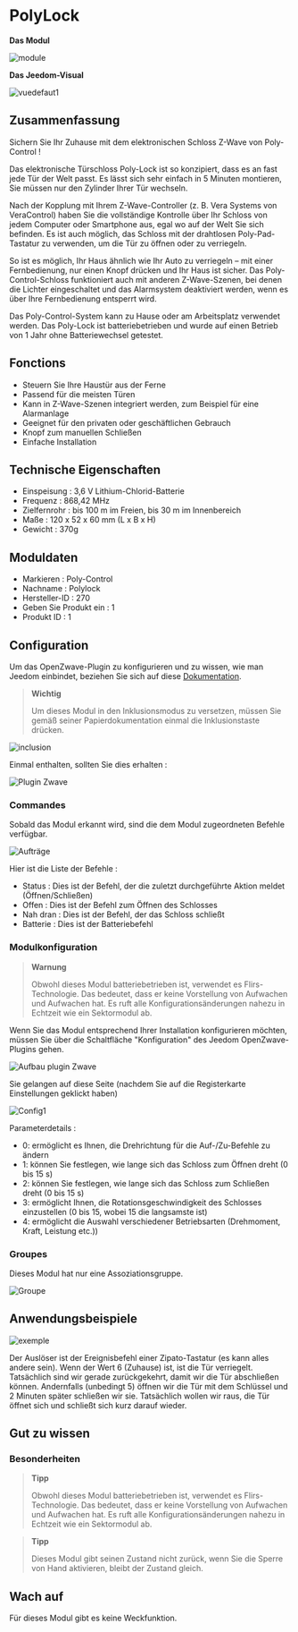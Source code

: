 # PolyLock

**Das Modul**

![module](images/polycontrol.polylock/module.jpg)

**Das Jeedom-Visual**

![vuedefaut1](images/polycontrol.polylock/vuedefaut1.jpg)

## Zusammenfassung

Sichern Sie Ihr Zuhause mit dem elektronischen Schloss Z-Wave von Poly-Control !

Das elektronische Türschloss Poly-Lock ist so konzipiert, dass es an fast jede Tür der Welt passt. Es lässt sich sehr einfach in 5 Minuten montieren, Sie müssen nur den Zylinder Ihrer Tür wechseln.

Nach der Kopplung mit Ihrem Z-Wave-Controller (z. B. Vera Systems von VeraControl) haben Sie die vollständige Kontrolle über Ihr Schloss von jedem Computer oder Smartphone aus, egal wo auf der Welt Sie sich befinden. Es ist auch möglich, das Schloss mit der drahtlosen Poly-Pad-Tastatur zu verwenden, um die Tür zu öffnen oder zu verriegeln.

So ist es möglich, Ihr Haus ähnlich wie Ihr Auto zu verriegeln – mit einer Fernbedienung, nur einen Knopf drücken und Ihr Haus ist sicher. Das Poly-Control-Schloss funktioniert auch mit anderen Z-Wave-Szenen, bei denen die Lichter eingeschaltet und das Alarmsystem deaktiviert werden, wenn es über Ihre Fernbedienung entsperrt wird.

Das Poly-Control-System kann zu Hause oder am Arbeitsplatz verwendet werden. Das Poly-Lock ist batteriebetrieben und wurde auf einen Betrieb von 1 Jahr ohne Batteriewechsel getestet.

## Fonctions

-   Steuern Sie Ihre Haustür aus der Ferne
-   Passend für die meisten Türen
-   Kann in Z-Wave-Szenen integriert werden, zum Beispiel für eine Alarmanlage
-   Geeignet für den privaten oder geschäftlichen Gebrauch
-   Knopf zum manuellen Schließen
-   Einfache Installation

## Technische Eigenschaften

-   Einspeisung : 3,6 V Lithium-Chlorid-Batterie
-   Frequenz : 868,42 MHz
-   Zielfernrohr : bis 100 m im Freien, bis 30 m im Innenbereich
-   Maße : 120 x 52 x 60 mm (L x B x H)
-   Gewicht : 370g

## Moduldaten

-   Markieren : Poly-Control
-   Nachname : Polylock
-   Hersteller-ID : 270
-   Geben Sie Produkt ein : 1
-   Produkt ID : 1

## Configuration

Um das OpenZwave-Plugin zu konfigurieren und zu wissen, wie man Jeedom einbindet, beziehen Sie sich auf diese [Dokumentation](https://doc.jeedom.com/de_DE/plugins/automation%20protocol/openzwave/).

> **Wichtig**
>
> Um dieses Modul in den Inklusionsmodus zu versetzen, müssen Sie gemäß seiner Papierdokumentation einmal die Inklusionstaste drücken.

![inclusion](images/polycontrol.polylock/inclusion.jpg)

Einmal enthalten, sollten Sie dies erhalten :

![Plugin Zwave](images/polycontrol.polylock/information.jpg)

### Commandes

Sobald das Modul erkannt wird, sind die dem Modul zugeordneten Befehle verfügbar.

![Aufträge](images/polycontrol.polylock/commandes.jpg)

Hier ist die Liste der Befehle :

-   Status : Dies ist der Befehl, der die zuletzt durchgeführte Aktion meldet (Öffnen/Schließen)
-   Offen : Dies ist der Befehl zum Öffnen des Schlosses
-   Nah dran : Dies ist der Befehl, der das Schloss schließt
-   Batterie : Dies ist der Batteriebefehl

### Modulkonfiguration

> **Warnung**
>
> Obwohl dieses Modul batteriebetrieben ist, verwendet es Flirs-Technologie. Das bedeutet, dass er keine Vorstellung von Aufwachen und Aufwachen hat. Es ruft alle Konfigurationsänderungen nahezu in Echtzeit wie ein Sektormodul ab.

Wenn Sie das Modul entsprechend Ihrer Installation konfigurieren möchten, müssen Sie über die Schaltfläche "Konfiguration" des Jeedom OpenZwave-Plugins gehen.

![Aufbau plugin Zwave](images/plugin/bouton_configuration.jpg)

Sie gelangen auf diese Seite (nachdem Sie auf die Registerkarte Einstellungen geklickt haben)

![Config1](images/polycontrol.polylock/config1.jpg)

Parameterdetails :

-   0: ermöglicht es Ihnen, die Drehrichtung für die Auf-/Zu-Befehle zu ändern
-   1: können Sie festlegen, wie lange sich das Schloss zum Öffnen dreht (0 bis 15 s)
-   2: können Sie festlegen, wie lange sich das Schloss zum Schließen dreht (0 bis 15 s)
-   3: ermöglicht Ihnen, die Rotationsgeschwindigkeit des Schlosses einzustellen (0 bis 15, wobei 15 die langsamste ist)
-   4: ermöglicht die Auswahl verschiedener Betriebsarten (Drehmoment, Kraft, Leistung etc.))

### Groupes

Dieses Modul hat nur eine Assoziationsgruppe.

![Groupe](images/polycontrol.polylock/groupe.jpg)

## Anwendungsbeispiele

![exemple](images/polycontrol.polylock/exemple.jpg)

Der Auslöser ist der Ereignisbefehl einer Zipato-Tastatur (es kann alles andere sein). Wenn der Wert 6 (Zuhause) ist, ist die Tür verriegelt. Tatsächlich sind wir gerade zurückgekehrt, damit wir die Tür abschließen können. Andernfalls (unbedingt 5) öffnen wir die Tür mit dem Schlüssel und 2 Minuten später schließen wir sie. Tatsächlich wollen wir raus, die Tür öffnet sich und schließt sich kurz darauf wieder.

## Gut zu wissen

### Besonderheiten

> **Tipp**
>
> Obwohl dieses Modul batteriebetrieben ist, verwendet es Flirs-Technologie. Das bedeutet, dass er keine Vorstellung von Aufwachen und Aufwachen hat. Es ruft alle Konfigurationsänderungen nahezu in Echtzeit wie ein Sektormodul ab.

> **Tipp**
>
> Dieses Modul gibt seinen Zustand nicht zurück, wenn Sie die Sperre von Hand aktivieren, bleibt der Zustand gleich.

## Wach auf

Für dieses Modul gibt es keine Weckfunktion.

